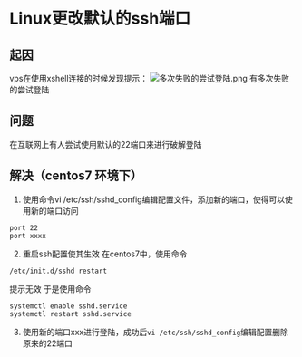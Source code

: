 # Linux更改默认的ssh端口

## 起因

vps在使用xshell连接的时候发现提示：
![多次失败的尝试登陆.png](http://upload-images.jianshu.io/upload_images/1733731-0d1ca1e9527ec408.png?imageMogr2/auto-orient/strip%7CimageView2/2/w/1240)
有多次失败的尝试登陆

## 问题
在互联网上有人尝试使用默认的22端口来进行破解登陆
## 解决（centos7 环境下）
1. 使用命令vi /etc/ssh/sshd_config编辑配置文件，添加新的端口，使得可以使用新的端口访问
```
port 22
port xxxx
```
2. 重启ssh配置使其生效
在centos7中，使用命令
```
/etc/init.d/sshd restart
```
提示无效
于是使用命令
```
systemctl enable sshd.service
systemctl restart sshd.service
```
3. 使用新的端口xxx进行登陆，成功后`vi /etc/ssh/sshd_config`编辑配置删除原来的22端口